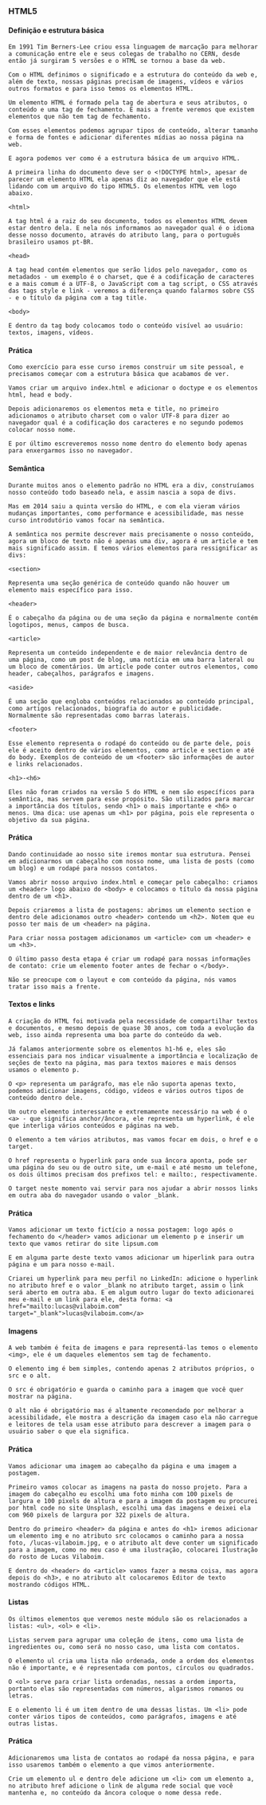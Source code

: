 ### HTML5

#### Definição e estrutura básica

    Em 1991 Tim Berners-Lee criou essa linguagem de marcação para melhorar a comunicação entre ele e seus colegas de trabalho no CERN, desde então já surgiram 5 versões e o HTML se tornou a base da web.
    
    Com o HTML definimos o significado e a estrutura do conteúdo da web e, além de texto, nossas páginas precisam de imagens, vídeos e vários outros formatos e para isso temos os elementos HTML.
    
    Um elemento HTML é formado pela tag de abertura e seus atributos, o conteúdo e uma tag de fechamento. E mais a frente veremos que existem elementos que não tem tag de fechamento.
    
    Com esses elementos podemos agrupar tipos de conteúdo, alterar tamanho e forma de fontes e adicionar diferentes mídias ao nossa página na web.
    
    E agora podemos ver como é a estrutura básica de um arquivo HTML.
    
    A primeira linha do documento deve ser o <!DOCTYPE html>, apesar de parecer um elemento HTML ela apenas diz ao navegador que ele está lidando com um arquivo do tipo HTML5. Os elementos HTML vem logo abaixo.
    
    <html>
    
    A tag html é a raiz do seu documento, todos os elementos HTML devem estar dentro dela. E nela nós informamos ao navegador qual é o idioma desse nosso documento, através do atributo lang, para o português brasileiro usamos pt-BR.
    
    <head>
    
    A tag head contém elementos que serão lidos pelo navegador, como os metadados - um exemplo é o charset, que é a codificação de caracteres e a mais comum é a UTF-8, o JavaScript com a tag script, o CSS através das tags style e link - veremos a diferença quando falarmos sobre CSS - e o título da página com a tag title.
    
    <body>
    
    E dentro da tag body colocamos todo o conteúdo visível ao usuário: textos, imagens, vídeos.

#### Prática

    Como exercício para esse curso iremos construir um site pessoal, e precisamos começar com a estrutura básica que acabamos de ver.
    
    Vamos criar um arquivo index.html e adicionar o doctype e os elementos html, head e body.
    
    Depois adicionaremos os elementos meta e title, no primeiro adicionamos o atributo charset com o valor UTF-8 para dizer ao navegador qual é a codificação dos caracteres e no segundo podemos colocar nosso nome.
    
    E por último escreveremos nosso nome dentro do elemento body apenas para enxergarmos isso no navegador.

#### Semântica

    Durante muitos anos o elemento padrão no HTML era a div, construíamos nosso conteúdo todo baseado nela, e assim nascia a sopa de divs.
    
    Mas em 2014 saiu a quinta versão do HTML, e com ela vieram vários mudanças importantes, como performance e acessibilidade, mas nesse curso introdutório vamos focar na semântica.
    
    A semântica nos permite descrever mais precisamente o nosso conteúdo, agora um bloco de texto não é apenas uma div, agora é um article e tem mais significado assim. E temos vários elementos para ressignificar as divs:
    
    <section>
    
    Representa uma seção genérica de conteúdo quando não houver um elemento mais específico para isso.
    
    <header>
    
    É o cabeçalho da página ou de uma seção da página e normalmente contém logotipos, menus, campos de busca.
    
    <article>
    
    Representa um conteúdo independente e de maior relevância dentro de uma página, como um post de blog, uma notícia em uma barra lateral ou um bloco de comentários. Um article pode conter outros elementos, como header, cabeçalhos, parágrafos e imagens.
    
    <aside>
    
    É uma seção que engloba conteúdos relacionados ao conteúdo principal, como artigos relacionados, biografia do autor e publicidade. Normalmente são representadas como barras laterais.
    
    <footer>
    
    Esse elemento representa o rodapé do conteúdo ou de parte dele, pois ele é aceito dentro de vários elementos, como article e section e até do body. Exemplos de conteúdo de um <footer> são informações de autor e links relacionados.
    
    <h1>-<h6>
    
    Eles não foram criados na versão 5 do HTML e nem são específicos para semântica, mas servem para esse propósito. São utilizados para marcar a importância dos títulos, sendo <h1> o mais importante e <h6> o menos. Uma dica: use apenas um <h1> por página, pois ele representa o objetivo da sua página.

#### Prática

    Dando continuidade ao nosso site iremos montar sua estrutura. Pensei em adicionarmos um cabeçalho com nosso nome, uma lista de posts (como um blog) e um rodapé para nossos contatos.
    
    Vamos abrir nosso arquivo index.html e começar pelo cabeçalho: criamos um <header> logo abaixo do <body> e colocamos o título da nossa página dentro de um <h1>.
    
    Depois criaremos a lista de postagens: abrimos um elemento section e dentro dele adicionamos outro <header> contendo um <h2>. Notem que eu posso ter mais de um <header> na página.
    
    Para criar nossa postagem adicionamos um <article> com um <header> e um <h3>.
    
    O último passo desta etapa é criar um rodapé para nossas informações de contato: crie um elemento footer antes de fechar o </body>.
    
    Não se preocupe com o layout e com conteúdo da página, nós vamos tratar isso mais a frente.

#### Textos e links

    A criação do HTML foi motivada pela necessidade de compartilhar textos e documentos, e mesmo depois de quase 30 anos, com toda a evolução da web, isso ainda representa uma boa parte do conteúdo da web.
    
    Já falamos anteriormente sobre os elementos h1-h6 e, eles são essenciais para nos indicar visualmente a importância e localização de seções de texto na página, mas para textos maiores e mais densos usamos o elemento p.
    
    O <p> representa um parágrafo, mas ele não suporta apenas texto, podemos adicionar imagens, código, vídeos e vários outros tipos de conteúdo dentro dele.
    
    Um outro elemento interessante e extremamente necessário na web é o <a> - que significa anchor/âncora, ele representa um hyperlink, é ele que interliga vários conteúdos e páginas na web.
    
    O elemento a tem vários atributos, mas vamos focar em dois, o href e o target.
    
    O href representa o hyperlink para onde sua âncora aponta, pode ser uma página do seu ou de outro site, um e-mail e até mesmo um telefone, os dois últimos precisam dos prefixos tel: e mailto:, respectivamente.
    
    O target neste momento vai servir para nos ajudar a abrir nossos links em outra aba do navegador usando o valor _blank.

#### Prática

    Vamos adicionar um texto fictício a nossa postagem: logo após o fechamento do </header> vamos adicionar um elemento p e inserir um texto que vamos retirar do site lipsum.com
    
    E em alguma parte deste texto vamos adicionar um hiperlink para outra página e um para nosso e-mail.
    
    Criarei um hyperlink para meu perfil no LinkedIn: adicione o hyperlink no atributo href e o valor _blank no atributo target, assim o link será aberto em outra aba. E em algum outro lugar do texto adicionarei meu e-mail e um link para ele, desta forma: <a href="mailto:lucas@vilaboim.com" target="_blank">lucas@vilaboim.com</a>

#### Imagens

    A web também é feita de imagens e para representá-las temos o elemento <img>, ele é um daqueles elementos sem tag de fechamento.
    
    O elemento img é bem simples, contendo apenas 2 atributos próprios, o src e o alt.
    
    O src é obrigatório e guarda o caminho para a imagem que você quer mostrar na página.
    
    O alt não é obrigatório mas é altamente recomendado por melhorar a acessibilidade, ele mostra a descrição da imagem caso ela não carregue e leitores de tela usam esse atributo para descrever a imagem para o usuário saber o que ela significa.

#### Prática

    Vamos adicionar uma imagem ao cabeçalho da página e uma imagem a postagem.
    
    Primeiro vamos colocar as imagens na pasta do nosso projeto. Para a imagem do cabeçalho eu escolhi uma foto minha com 100 pixels de largura e 100 pixels de altura e para a imagem da postagem eu procurei por html code no site Unsplash, escolhi uma das imagens e deixei ela com 960 pixels de largura por 322 pixels de altura.
    
    Dentro do primeiro <header> da página e antes do <h1> iremos adicionar um elemento img e no atributo src colocamos o caminho para a nossa foto, /lucas-vilaboim.jpg, e o atributo alt deve conter um significado para a imagem, como no meu caso é uma ilustração, colocarei Ilustração do rosto de Lucas Vilaboim.
    
    E dentro do <header> do <article> vamos fazer a mesma coisa, mas agora depois do <h3>, e no atributo alt colocaremos Editor de texto mostrando códigos HTML.

#### Listas

    Os últimos elementos que veremos neste módulo são os relacionados a listas: <ul>, <ol> e <li>.
    
    Listas servem para agrupar uma coleção de itens, como uma lista de ingredientes ou, como será no nosso caso, uma lista com contatos.
    
    O elemento ul cria uma lista não ordenada, onde a ordem dos elementos não é importante, e é representada com pontos, círculos ou quadrados.
    
    O <ol> serve para criar lista ordenadas, nessas a ordem importa, portanto elas são representadas com números, algarismos romanos ou letras.
    
    E o elemento li é um item dentro de uma dessas listas. Um <li> pode conter vários tipos de conteúdos, como parágrafos, imagens e até outras listas.

#### Prática

    Adicionaremos uma lista de contatos ao rodapé da nossa página, e para isso usaremos também o elemento a que vimos anteriormente.
    
    Crie um elemento ul e dentro dele adicione um <li> com um elemento a, no atributo href adicione o link de alguma rede social que você mantenha e, no conteúdo da âncora coloque o nome dessa rede.
